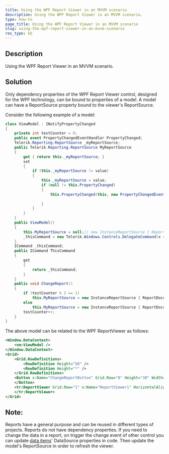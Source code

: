 ```yaml
---
title: Using the WPF Report Viewer in an MVVM scenario
description: Using the WPF Report Viewer in an MVVM scenario.
type: how-to
page_title: Using the WPF Report Viewer in an MVVM scenario
slug: using-the-wpf-report-viewer-in-an-mvvm-scenario
res_type: kb
---
```


## Description    
Using the WPF Report Viewer in an MVVM scenario.  
  
## Solution  

Only dependency properties of the WPF Report Viewer control, designed for the WPF technology, can be bound to properties of a model. A model can have a ReportSource property bound to the viewer's ReportSource.  
  

Consider the following example of a model:  

```cs
class ViewModel : INotifyPropertyChanged
{
    private int testCounter = 0;
    public event PropertyChangedEventHandler PropertyChanged;
    Telerik.Reporting.ReportSource _myReportSource;
    public Telerik.Reporting.ReportSource MyReportSource
    {
        get { return this._myReportSource; }
        set
        {
            if (this._myReportSource != value)
            {
                this._myReportSource = value;
                if (null != this.PropertyChanged)
                {
                    this.PropertyChanged(this, new PropertyChangedEventArgs("MyReportSource"));
                   
                }
            }
        }
    }
    public ViewModel()
    {
        this.MyReportSource = null;// new InstanceReportSource { ReportDocument = null };
        _thisCommand = new Telerik.Windows.Controls.DelegateCommand(x => ChangeReport());
    }
    ICommand _thisCommand;
    public ICommand ThisCommand
    {
        get
        {
            return _thisCommand;
        }
    }
    public void ChangeReport()
    {
        if (testCounter % 2 == 1)
            this.MyReportSource = new InstanceReportSource { ReportDocument = new Report1() };
        else
            this.MyReportSource = new InstanceReportSource { ReportDocument = new Report2() };
        testCounter++;
    }
}
```
  

The above model can be related to the WPF ReportViewer as follows:  

```XML
<Window.DataContext>
    <vm:ViewModel />
</Window.DataContext>
<Grid>
    <Grid.RowDefinitions>
        <RowDefinition Height="50" />
        <RowDefinition Height="*" />
    </Grid.RowDefinitions>
    <Button x:Name="ChangeReportButton" Grid.Row="0" Height="30" Width="100" Command="{Binding ThisCommand}" Content="Change Report"  >
    </Button>
    <tr:ReportViewer Grid.Row="1" x:Name="ReportViewer1" HorizontalAlignment="Stretch" ReportSource="{Binding MyReportSource}" >
    </tr:ReportViewer>
</Grid>
```
  
  
## Note:

Reports have a general purpose and can be reused in different types of projects. Reports do not have dependency properties. If you need to change the data in a report, on trigger the change event of other control you can update [data items](../data-items)' DataSource properties in code. Then update the model's ReportSource in order to refresh the viewer. 


